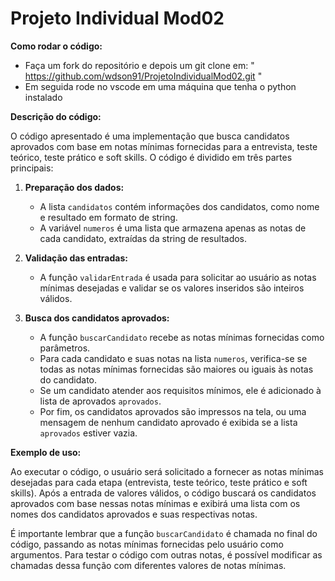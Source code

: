 # Projeto Individual Mod02
**Como rodar o código:**

 - Faça um fork do repositório e depois um git clone em: " https://github.com/wdson91/ProjetoIndividualMod02.git " 
 - Em seguida rode no vscode em uma máquina que tenha o python instalado

**Descrição do código:**

O código apresentado é uma implementação que busca candidatos aprovados com base em notas mínimas fornecidas para a entrevista, teste teórico, teste prático e soft skills. O código é dividido em três partes principais:

1. **Preparação dos dados:**
   - A lista `candidatos` contém informações dos candidatos, como nome e resultado em formato de string.
   - A variável `numeros` é uma lista que armazena apenas as notas de cada candidato, extraídas da string de resultados.

2. **Validação das entradas:**
   - A função `validarEntrada` é usada para solicitar ao usuário as notas mínimas desejadas e validar se os valores inseridos são inteiros válidos.

3. **Busca dos candidatos aprovados:**
   - A função `buscarCandidato` recebe as notas mínimas fornecidas como parâmetros.
   - Para cada candidato e suas notas na lista `numeros`, verifica-se se todas as notas mínimas fornecidas são maiores ou iguais às notas do candidato.
   - Se um candidato atender aos requisitos mínimos, ele é adicionado à lista de aprovados `aprovados`.
   - Por fim, os candidatos aprovados são impressos na tela, ou uma mensagem de nenhum candidato aprovado é exibida se a lista `aprovados` estiver vazia.

**Exemplo de uso:**

Ao executar o código, o usuário será solicitado a fornecer as notas mínimas desejadas para cada etapa (entrevista, teste teórico, teste prático e soft skills). Após a entrada de valores válidos, o código buscará os candidatos aprovados com base nessas notas mínimas e exibirá uma lista com os nomes dos candidatos aprovados e suas respectivas notas.

É importante lembrar que a função `buscarCandidato` é chamada no final do código, passando as notas mínimas fornecidas pelo usuário como argumentos. Para testar o código com outras notas, é possível modificar as chamadas dessa função com diferentes valores de notas mínimas.
